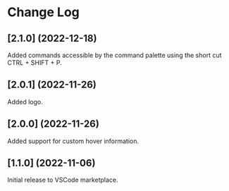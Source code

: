 # Change Log
## [2.1.0] (2022-12-18)
Added commands accessible by the command palette using the short cut CTRL + SHIFT + P.
## [2.0.1] (2022-11-26)
Added logo.
## [2.0.0] (2022-11-26)
Added support for custom hover information.
## [1.1.0] (2022-11-06)
Initial release to VSCode marketplace.